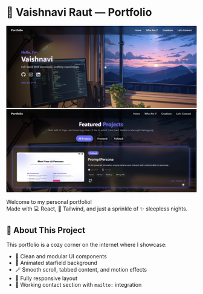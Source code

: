 # 🧁 Vaishnavi Raut — Portfolio
![alt text](<Screenshot 2025-07-30 014659.png>)
![alt text](<Screenshot 2025-07-30 014727.png>)

Welcome to my personal portfolio!  
Made with 💻 React, 🎨 Tailwind, and just a sprinkle of ✨ sleepless nights.


## 🧠 About This Project

This portfolio is a cozy corner on the internet where I showcase:

- 🧩 Clean and modular UI components  
- 🌌 Animated starfield background  
- 🪄 Smooth scroll, tabbed content, and motion effects  
- 📱 Fully responsive layout  
- 📨 Working contact section with `mailto:` integration
